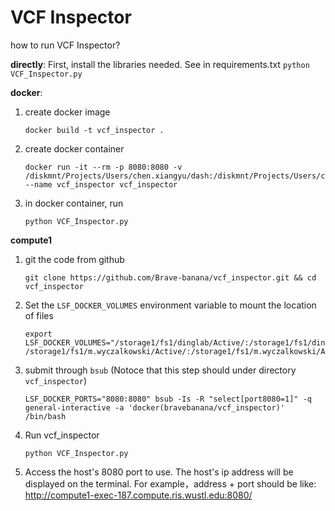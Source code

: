 # VCF Inspector

how to run VCF Inspector?

**directly**:
First, install the libraries needed. See in requirements.txt
	```
	python VCF_Inspector.py
	```

**docker**:
1.  create docker image
	```
	docker build -t vcf_inspector .
	```
2. create docker container
	```
	docker run -it --rm -p 8080:8080 -v /diskmnt/Projects/Users/chen.xiangyu/dash:/diskmnt/Projects/Users/chen.xiangyu/dash --name vcf_inspector vcf_inspector
	```
3. in docker container, run
	```
	python VCF_Inspector.py
	```

**compute1**
1. git the code from github
	```
	git clone https://github.com/Brave-banana/vcf_inspector.git && cd vcf_inspector
	```
2. Set the `LSF_DOCKER_VOLUMES` environment variable to mount the location of  files
	```
	export LSF_DOCKER_VOLUMES="/storage1/fs1/dinglab/Active/:/storage1/fs1/dinglab/Active/ /storage1/fs1/m.wyczalkowski/Active/:/storage1/fs1/m.wyczalkowski/Active/"
	```
3. submit through `bsub` (Notoce that this step should under directory `vcf_inspector`)
	```
	LSF_DOCKER_PORTS="8080:8080" bsub -Is -R "select[port8080=1]" -q general-interactive -a 'docker(bravebanana/vcf_inspector)' /bin/bash
	```
4. Run vcf_inspector
	```
	python VCF_Inspector.py
	```
5. Access the host's 8080 port to use. The host's ip address will be displayed on the terminal. For example，address + port should be like:
	http://compute1-exec-187.compute.ris.wustl.edu:8080/

